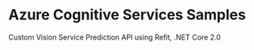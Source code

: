 # Azure Cognitive Services Samples

Custom Vision Service Prediction API using Refit, .NET Core 2.0
